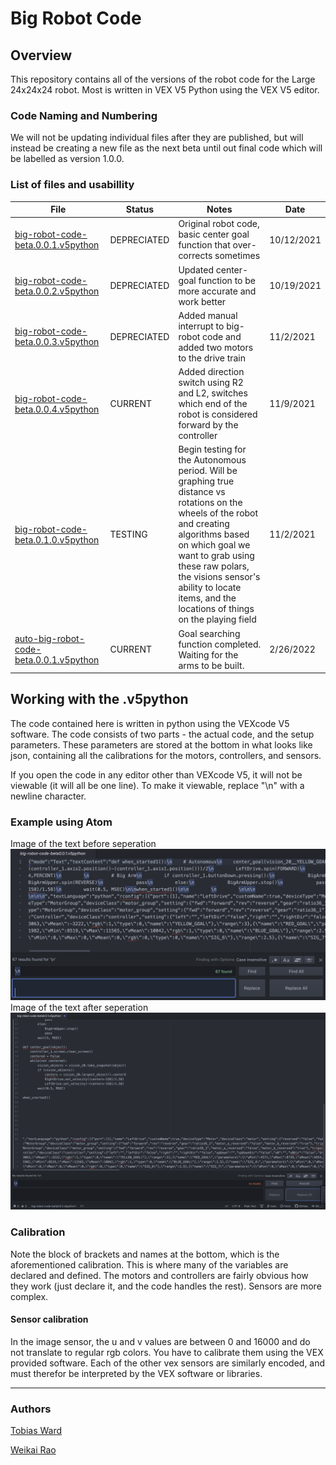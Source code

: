 # Big Robot Code

## Overview
This repository contains all of the versions of the robot code for the Large 24x24x24 robot. Most is written in VEX V5 Python using the VEX V5 editor.

### Code Naming and Numbering
We will not be updating individual files after they are published, but will instead be creating a new file as the next beta until out final code which will be labelled as version 1.0.0.

### List of files and usabillity
| File | Status | Notes | Date |
| ----------- | ----------- | ----------- | ----------- |
| [big-robot-code-beta.0.0.1.v5python](https://github.com/Roobotics-5/Big-Robot-Code/blob/main/big-robot-code-beta0.0.1.v5python) | DEPRECIATED | Original robot code, basic center goal function that over-corrects sometimes | 10/12/2021 |
| [big-robot-code-beta.0.0.2.v5python](https://github.com/Roobotics-5/Big-Robot-Code/blob/main/big-robot-code-beta0.0.2.v5python) | DEPRECIATED | Updated center-goal function to be more accurate and work better | 10/19/2021 |
| [big-robot-code-beta.0.0.3.v5python](https://github.com/Roobotics-5/Big-Robot-Code/blob/main/big-robot-code-beta0.0.3.v5python) | DEPRECIATED | Added manual interrupt to big-robot code and added two motors to the drive train | 11/2/2021 |
| [big-robot-code-beta.0.0.4.v5python](https://github.com/Roobotics-5/Big-Robot-Code/blob/main/big-robot-code-beta0.0.4.v5python) | CURRENT | Added direction switch using R2 and L2, switches which end of the robot is considered forward by the controller | 11/9/2021 |
| [big-robot-code-beta.0.1.0.v5python](https://github.com/Roobotics-5/Big-Robot-Code/blob/main/big-robot-code-beta0.1.0.v5python) | TESTING | Begin testing for the Autonomous period. Will be graphing true distance vs rotations on the wheels of the robot and creating algorithms based on which goal we want to grab using these raw polars, the visions sensor's ability to locate items, and the locations of things on the playing field | 11/2/2021 |
| [auto-big-robot-code-beta.0.0.1.v5python](https://github.com/Roobotics-5/Big-Robot-Code/blob/main/auto-big-robot-code-beta0.0.1.v5python) | CURRENT | Goal searching function completed. Waiting for the arms to be built. | 2/26/2022 |

## Working with the .v5python
The code contained here is written in python using the VEXcode V5 software. The code consists of two parts - the actual code, and the setup parameters. These parameters are stored at the bottom in what looks like json, containing all the calibrations for the motors, controllers, and sensors.

If you open the code in any editor other than VEXcode V5, it will not be viewable (it will all be one line). To make it viewable, replace "\n" with a newline character.

### Example using Atom
Image of the text before seperation
![](.github/images/README1.png)
Image of the text after seperation
![](.github/images/README2.png)
### Calibration
Note the block of brackets and names at the bottom, which is the aforementioned calibration. This is where many of the variables are declared and defined. The motors and controllers are fairly obvious how they work (just declare it, and the code handles the rest). Sensors are more complex.
#### Sensor calibration
In the image sensor, the u and v values are between 0 and 16000 and do not translate to regular rgb colors. You have to calibrate them using the VEX provided software.
Each of the other vex sensors are similarly encoded, and must therefor be interpreted by the VEX software or libraries.

----

### Authors
[Tobias Ward](https://github.com/MoonMoon2)

[Weikai Rao](https://github.com/KennyRao)
